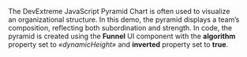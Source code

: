 The DevExtreme JavaScript Pyramid Chart is&nbsp;often used to&nbsp;visualize an&nbsp;organizational structure. In&nbsp;this demo, the pyramid displays a&nbsp;team&rsquo;s composition, reflecting both subordination and strength. In&nbsp;code, the pyramid is&nbsp;created using the **Funnel** UI component with the **algorithm** property set to _&laquo;dynamicHeight&raquo;_ and **inverted** property set to&nbsp;**true**.